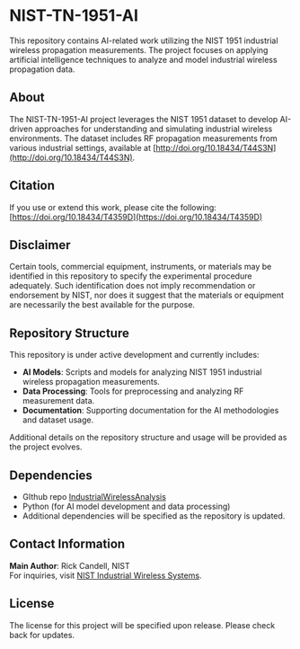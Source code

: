 # NIST-TN-1951-AI

This repository contains AI-related work utilizing the NIST 1951 industrial wireless propagation measurements. The project focuses on applying artificial intelligence techniques to analyze and model industrial wireless propagation data.

## About

The NIST-TN-1951-AI project leverages the NIST 1951 dataset to develop AI-driven approaches for understanding and simulating industrial wireless environments. The dataset includes RF propagation measurements from various industrial settings, available at [http://doi.org/10.18434/T44S3N](http://doi.org/10.18434/T44S3N).

## Citation

If you use or extend this work, please cite the following:  
[https://doi.org/10.18434/T4359D](https://doi.org/10.18434/T4359D)

## Disclaimer

Certain tools, commercial equipment, instruments, or materials may be identified in this repository to specify the experimental procedure adequately. Such identification does not imply recommendation or endorsement by NIST, nor does it suggest that the materials or equipment are necessarily the best available for the purpose.

## Repository Structure

This repository is under active development and currently includes:
- **AI Models**: Scripts and models for analyzing NIST 1951 industrial wireless propagation measurements.
- **Data Processing**: Tools for preprocessing and analyzing RF measurement data.
- **Documentation**: Supporting documentation for the AI methodologies and dataset usage.

Additional details on the repository structure and usage will be provided as the project evolves.

## Dependencies

- GIthub repo [IndustrialWirelessAnalysis](https://github.com/rcandell/IndustrialWirelessAnalysis)
- Python (for AI model development and data processing)
- Additional dependencies will be specified as the repository is updated.

## Contact Information

**Main Author**: Rick Candell, NIST  
For inquiries, visit [NIST Industrial Wireless Systems](https://www.nist.gov/programs-projects/industrial-wireless-systems).

## License

The license for this project will be specified upon release. Please check back for updates.


